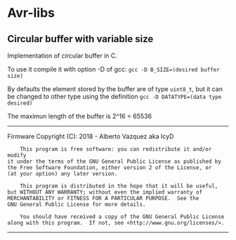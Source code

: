 # Avr-libs
## Circular buffer with variable size

Implementation of circular buffer in C.

To use it compile it with option -D of gcc: `gcc -D B_SIZE=(desired buffer size)`

By defaults the element stored by the buffer are of type `uint8_t`, but it can be changed to other type using the definition `gcc -D DATATYPE=(data type desired)`

The maximun length of the buffer is 2^16 = 65536

****************************************************************************
Firmware Copyright (C):
    2018 - Alberto Vazquez aka IcyD

        This program is free software: you can redistribute it and/or modify
    it under the terms of the GNU General Public License as published by
    the Free Software Foundation, either version 2 of the License, or
    (at your option) any later version.

        This program is distributed in the hope that it will be useful,
    but WITHOUT ANY WARRANTY; without even the implied warranty of
    MERCHANTABILITY or FITNESS FOR A PARTICULAR PURPOSE.  See the
    GNU General Public License for more details.

        You should have received a copy of the GNU General Public License
    along with this program.  If not, see <http://www.gnu.org/licenses/>.

****************************************************************************
